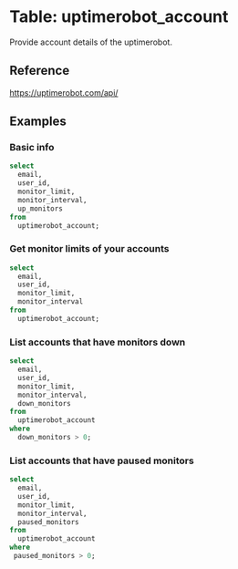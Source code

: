 # Table: uptimerobot_account

Provide account details of the uptimerobot.

## Reference

https://uptimerobot.com/api/

## Examples

### Basic info

```sql
select
  email,
  user_id,
  monitor_limit,
  monitor_interval,
  up_monitors
from
  uptimerobot_account;
```

### Get monitor limits of your accounts

```sql
select
  email,
  user_id,
  monitor_limit,
  monitor_interval
from
  uptimerobot_account;
```

### List accounts that have monitors down

```sql
select
  email,
  user_id,
  monitor_limit,
  monitor_interval,
  down_monitors
from
  uptimerobot_account
where
  down_monitors > 0;
```

### List accounts that have paused monitors

```sql
select
  email,
  user_id,
  monitor_limit,
  monitor_interval,
  paused_monitors
from
  uptimerobot_account
where
 paused_monitors > 0;
```
